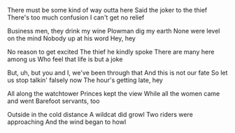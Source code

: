 There must be some kind of way outta here
Said the joker to the thief
There's too much confusion
I can't get no relief

Business men, they drink my wine
Plowman dig my earth
None were level on the mind
Nobody up at his word
Hey, hey

No reason to get excited
The thief he kindly spoke
There are many here among us
Who feel that life is but a joke 

But, uh, but you and I, we've been through that
And this is not our fate
So let us stop talkin' falsely now
The hour's getting late, hey
 
All along the watchtower
Princes kept the view
While all the women came and went
Barefoot servants, too

Outside in the cold distance
A wildcat did growl
Two riders were approaching
And the wind began to howl

